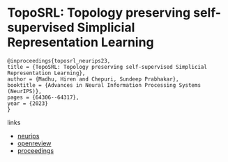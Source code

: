 # TopoSRL: Topology preserving self-supervised Simplicial Representation Learning

```
@inproceedings{toposrl_neurips23,
title = {TopoSRL: Topology preserving self-supervised Simplicial Representation Learning},
author = {Madhu, Hiren and Chepuri, Sundeep Prabhakar},
booktitle = {Advances in Neural Information Processing Systems (NeurIPS)},
pages = {64306--64317},
year = {2023}
}
```

links
- [neurips](https://nips.cc/Conferences/2023/Schedule?showEvent=72124)
- [openreview](https://openreview.net/forum?id=INS3ltgjg7)
- [proceedings](https://papers.nips.cc//paper_files/paper/2023/hash/caba69fbc9fa0b06241b98a44cab8b31-Abstract-Conference.html)
